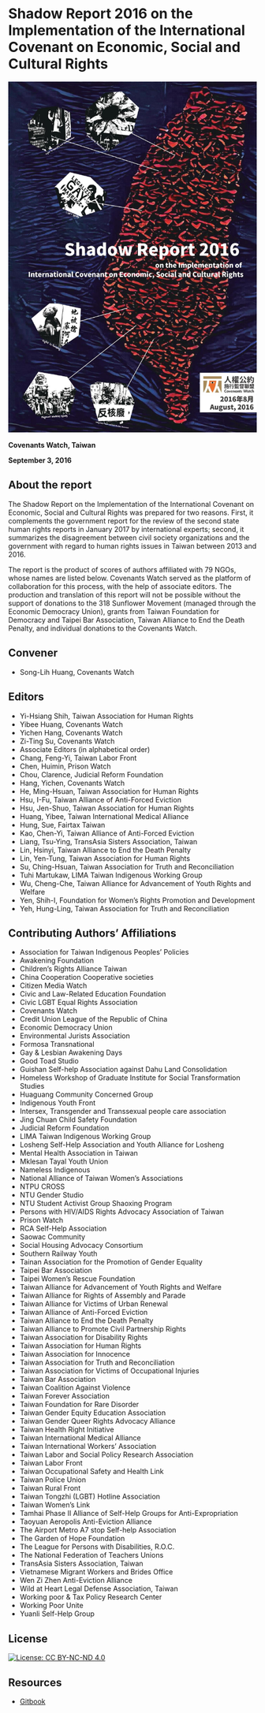 # Shadow Report 2016 on the Implementation of the International Covenant on Economic, Social and Cultural Rights

![](cover.jpg)

**Covenants Watch, Taiwan**

**September 3, 2016**

## About the report

The Shadow Report on the Implementation of the International Covenant on Economic, Social and Cultural Rights was prepared for two reasons. First, it complements the government report for the review of the second state human rights reports in January 2017 by international experts; second, it summarizes the disagreement between civil society organizations and the government with regard to human rights issues in Taiwan between 2013 and 2016.

The report is the product of scores of authors affiliated with 79 NGOs, whose names are listed below. Covenants Watch served as the platform of collaboration for this process, with the help of associate editors. The production and translation of this report will not be possible without the support of donations to the 318 Sunflower Movement (managed through the Economic Democracy Union), grants from Taiwan Foundation for Democracy and Taipei Bar Association, Taiwan Alliance to End the Death Penalty, and individual donations to the Covenants Watch.

## Convener

* Song-Lih Huang, Covenants Watch

## Editors

* Yi-Hsiang Shih, Taiwan Association for Human Rights
* Yibee Huang, Covenants Watch
* Yichen Hang, Covenants Watch
* Zi-Ting Su, Covenants Watch
* Associate Editors (in alphabetical order)
* Chang, Feng-Yi, Taiwan Labor Front
* Chen, Huimin, Prison Watch
* Chou, Clarence, Judicial Reform Foundation
* Hang, Yichen, Covenants Watch
* He, Ming-Hsuan, Taiwan Association for Human Rights
* Hsu, I-Fu, Taiwan Alliance of Anti-Forced Eviction
* Hsu, Jen-Shuo, Taiwan Association for Human Rights
* Huang, Yibee, Taiwan International Medical Alliance
* Hung, Sue, Fairtax Taiwan
* Kao, Chen-Yi, Taiwan Alliance of Anti-Forced Eviction
* Liang, Tsu-Ying, TransAsia Sisters Association, Taiwan
* Lin, Hsinyi, Taiwan Alliance to End the Death Penalty
* Lin, Yen-Tung, Taiwan Association for Human Rights
* Su, Ching-Hsuan, Taiwan Association for Truth and Reconciliation
* Tuhi Martukaw, LIMA Taiwan Indigenous Working Group
* Wu, Cheng-Che, Taiwan Alliance for Advancement of Youth Rights and Welfare
* Yen, Shih-I, Foundation for Women’s Rights Promotion and Development
* Yeh, Hung-Ling, Taiwan Association for Truth and Reconciliation

## Contributing Authors’ Affiliations

* Association for Taiwan Indigenous Peoples’ Policies
* Awakening Foundation
* Children’s Rights Alliance Taiwan
* China Cooperation Cooperative societies
* Citizen Media Watch
* Civic and Law-Related Education Foundation
* Civic LGBT Equal Rights Association
* Covenants Watch
* Credit Union League of the Republic of China
* Economic Democracy Union
* Environmental Jurists Association
* Formosa Transnational
* Gay & Lesbian Awakening Days
* Good Toad Studio
* Guishan Self-help Association against Dahu Land Consolidation
* Homeless Workshop of Graduate Institute for Social Transformation Studies
* Huaguang Community Concerned Group
* Indigenous Youth Front
* Intersex, Transgender and Transsexual people care association
* Jing Chuan Child Safety Foundation
* Judicial Reform Foundation
* LIMA Taiwan Indigenous Working Group
* Losheng Self-Help Association and Youth Alliance for Losheng
* Mental Health Association in Taiwan
* Mklesan Tayal Youth Union
* Nameless Indigenous
* National Alliance of Taiwan Women’s Associations
* NTPU CROSS
* NTU Gender Studio
* NTU Student Activist Group Shaoxing Program
* Persons with HIV/AIDS Rights Advocacy Association of Taiwan
* Prison Watch
* RCA Self-Help Association
* Saowac Community
* Social Housing Advocacy Consortium
* Southern Railway Youth
* Tainan Association for the Promotion of Gender Equality
* Taipei Bar Association
* Taipei Women’s Rescue Foundation
* Taiwan Alliance for Advancement of Youth Rights and Welfare
* Taiwan Alliance for Rights of Assembly and Parade
* Taiwan Alliance for Victims of Urban Renewal
* Taiwan Alliance of Anti-Forced Eviction
* Taiwan Alliance to End the Death Penalty
* Taiwan Alliance to Promote Civil Partnership Rights
* Taiwan Association for Disability Rights
* Taiwan Association for Human Rights
* Taiwan Association for Innocence
* Taiwan Association for Truth and Reconciliation
* Taiwan Association for Victims of Occupational Injuries
* Taiwan Bar Association
* Taiwan Coalition Against Violence
* Taiwan Forever Association
* Taiwan Foundation for Rare Disorder
* Taiwan Gender Equity Education Association
* Taiwan Gender Queer Rights Advocacy Alliance
* Taiwan Health Right Initiative
* Taiwan International Medical Alliance
* Taiwan International Workers’ Association
* Taiwan Labor and Social Policy Research Association
* Taiwan Labor Front
* Taiwan Occupational Safety and Health Link
* Taiwan Police Union
* Taiwan Rural Front
* Taiwan Tongzhi (LGBT) Hotline Association
* Taiwan Women’s Link
* Tamhai Phase II Alliance of Self-Help Groups for Anti-Expropriation
* Taoyuan Aeropolis Anti-Eviction Alliance
* The Airport Metro A7 stop Self-help Association
* The Garden of Hope Foundation
* The League for Persons with Disabilities, R.O.C.
* The National Federation of Teachers Unions
* TransAsia Sisters Association, Taiwan
* Vietnamese Migrant Workers and Brides Office
* Wen Zi Zhen Anti-Eviction Alliance
* Wild at Heart Legal Defense Association, Taiwan
* Working poor & Tax Policy Research Center
* Working Poor Unite
* Yuanli Self-Help Group

## License

[![License: CC BY-NC-ND 4.0](https://img.shields.io/badge/License-CC%20BY--NC--ND%204.0-lightgrey.svg)](https://creativecommons.org/licenses/by-nc-nd/4.0/)

## Resources

* [Gitbook](https://www.gitbook.com/book/jrf-tw/taiwan-icescr-shadow-report-2016-en/)
